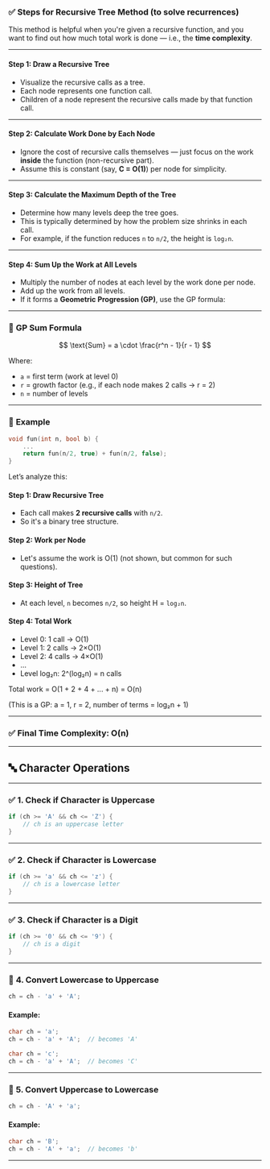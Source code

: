 ### ✅ **Steps for Recursive Tree Method (to solve recurrences)**

This method is helpful when you're given a recursive function, and you want to find out how much total work is done — i.e., the **time complexity**.

---

#### **Step 1: Draw a Recursive Tree**

* Visualize the recursive calls as a tree.
* Each node represents one function call.
* Children of a node represent the recursive calls made by that function call.

---

#### **Step 2: Calculate Work Done by Each Node**

* Ignore the cost of recursive calls themselves — just focus on the work **inside** the function (non-recursive part).
* Assume this is constant (say, **C = O(1)**) per node for simplicity.

---

#### **Step 3: Calculate the Maximum Depth of the Tree**

* Determine how many levels deep the tree goes.
* This is typically determined by how the problem size shrinks in each call.
* For example, if the function reduces `n` to `n/2`, the height is `log₂n`.

---

#### **Step 4: Sum Up the Work at All Levels**

* Multiply the number of nodes at each level by the work done per node.
* Add up the work from all levels.
* If it forms a **Geometric Progression (GP)**, use the GP formula:

---

### 🧮 **GP Sum Formula**

$$
\text{Sum} = a \cdot \frac{r^n - 1}{r - 1}
$$

Where:

* `a` = first term (work at level 0)
* `r` = growth factor (e.g., if each node makes 2 calls → r = 2)
* `n` = number of levels

---

### 📘 **Example**

```cpp
void fun(int n, bool b) {
    ...
    return fun(n/2, true) + fun(n/2, false);
}
```

Let’s analyze this:

#### Step 1: Draw Recursive Tree

* Each call makes **2 recursive calls** with `n/2`.
* So it's a binary tree structure.

#### Step 2: Work per Node

* Let's assume the work is O(1) (not shown, but common for such questions).

#### Step 3: Height of Tree

* At each level, `n` becomes `n/2`, so height H = `log₂n`.

#### Step 4: Total Work

* Level 0: 1 call → O(1)
* Level 1: 2 calls → 2×O(1)
* Level 2: 4 calls → 4×O(1)
* ...
* Level log₂n: 2^(log₂n) = n calls

Total work = O(1 + 2 + 4 + ... + n) = O(n)

(This is a GP: a = 1, r = 2, number of terms = log₂n + 1)

---

### ✅ Final Time Complexity: **O(n)**

---

## 🔤 Character Operations

---

### ✅ **1. Check if Character is Uppercase**

```cpp
if (ch >= 'A' && ch <= 'Z') {
    // ch is an uppercase letter
}
```

---

### ✅ **2. Check if Character is Lowercase**

```cpp
if (ch >= 'a' && ch <= 'z') {
    // ch is a lowercase letter
}
```

---

### ✅ **3. Check if Character is a Digit**

```cpp
if (ch >= '0' && ch <= '9') {
    // ch is a digit
}
```

---

### 🔁 **4. Convert Lowercase to Uppercase**

```cpp
ch = ch - 'a' + 'A';
```

#### Example:

```cpp
char ch = 'a';
ch = ch - 'a' + 'A';  // becomes 'A'

char ch = 'c';
ch = ch - 'a' + 'A';  // becomes 'C'
```

---

### 🔁 **5. Convert Uppercase to Lowercase**

```cpp
ch = ch - 'A' + 'a';
```

#### Example:

```cpp
char ch = 'B';
ch = ch - 'A' + 'a';  // becomes 'b'
```

---

